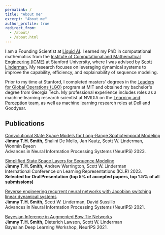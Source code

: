 ```yaml
---
permalink: /
title: "About me"
excerpt: "About me"
author_profile: true
redirect_from: 
  - /about/
  - /about.html
---
```


I am a Founding Scientist at [Liquid AI](https://www.liquid.ai/). I earned my PhD in computational mathematics from the [Institute of Computational and Mathematical Engineering (ICME)](https://icme.stanford.edu/) at Stanford University, where I was advised by [Scott Linderman](https://web.stanford.edu/~swl1/). My research focuses on leveraging dynamical systems to improve the capability, efficiency, and explainability of sequence modeling.

Prior to my time at Stanford, I completed masters' degrees in the [Leaders for Global Operations (LGO)](https://lgo.mit.edu/) program at MIT and obtained my bachelor's degree from Georgia Tech. My professional experience includes roles as a machine learning research scientist at NVIDIA on the [Learning and Perception](https://research.nvidia.com/labs/lpr/) team, as well as machine learning research roles at Dell and Goodyear. 


## Publications

[Convolutional State Space Models for Long-Range Spatiotemporal Modeling](https://arxiv.org/abs/2310.19694)\
**Jimmy T.H. Smith**, Shalini De Mello, Jan Kautz, Scott W. Linderman, Wonmin Byeon\
Advances in Neural Information Processing Systems (NeurIPS) 2023.

[Simplified State Space Layers for Sequence Modeling](https://arxiv.org/abs/2208.04933)\
**Jimmy T.H. Smith**, Andrew Warrington, Scott W. Linderman\
International Conference on Learning Representations (ICLR) 2023. **Selected for Oral Presentation (top 5% of accepted papers, top 1.5% of all submissions)**

[Reverse engineering recurrent neural networks with Jacobian switching linear dynamical systems](https://arxiv.org/abs/2111.01256)\
**Jimmy T.H. Smith**, Scott W. Linderman, David Sussillo\
Advances in Neural Information Processing Systems (NeurIPS) 2021.

[Bayesian Inference in Augmented Bow Tie Networks](http://bayesiandeeplearning.org/2021/papers/61.pdf)\
**Jimmy T.H. Smith**, Dieterich Lawson, Scott W. Linderman\
Bayesian Deep Learning Workshop, NeurIPS 2021.



